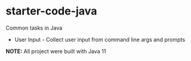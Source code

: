 # starter-code-java
Common tasks in Java
* User Input - Collect user input from command line args and prompts

**NOTE:** All project were built with Java 11
